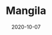 ---
title: Mangila
description:
image: mangila-ghost.jpg
preview: https://themeforest.net/item/mangila-minimalistic-and-elegant-ghost-blog-theme/28850182
date: 2020-10-07
---
